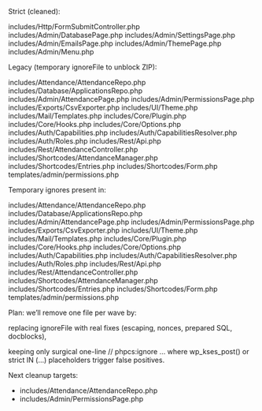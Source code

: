 Strict (cleaned):

includes/Http/FormSubmitController.php
includes/Admin/DatabasePage.php
includes/Admin/SettingsPage.php
includes/Admin/EmailsPage.php
includes/Admin/ThemePage.php
includes/Admin/Menu.php

Legacy (temporary ignoreFile to unblock ZIP):

includes/Attendance/AttendanceRepo.php
includes/Database/ApplicationsRepo.php
includes/Admin/AttendancePage.php
includes/Admin/PermissionsPage.php
includes/Exports/CsvExporter.php
includes/UI/Theme.php
includes/Mail/Templates.php
includes/Core/Plugin.php
includes/Core/Hooks.php
includes/Core/Options.php
includes/Auth/Capabilities.php
includes/Auth/CapabilitiesResolver.php
includes/Auth/Roles.php
includes/Rest/Api.php
includes/Rest/AttendanceController.php
includes/Shortcodes/AttendanceManager.php
includes/Shortcodes/Entries.php
includes/Shortcodes/Form.php
templates/admin/permissions.php

Temporary ignores present in:

includes/Attendance/AttendanceRepo.php
includes/Database/ApplicationsRepo.php
includes/Admin/AttendancePage.php
includes/Admin/PermissionsPage.php
includes/Exports/CsvExporter.php
includes/UI/Theme.php
includes/Mail/Templates.php
includes/Core/Plugin.php
includes/Core/Hooks.php
includes/Core/Options.php
includes/Auth/Capabilities.php
includes/Auth/CapabilitiesResolver.php
includes/Auth/Roles.php
includes/Rest/Api.php
includes/Rest/AttendanceController.php
includes/Shortcodes/AttendanceManager.php
includes/Shortcodes/Entries.php
includes/Shortcodes/Form.php
templates/admin/permissions.php

Plan:
we’ll remove one file per wave by:

replacing ignoreFile with real fixes (escaping, nonces, prepared SQL, docblocks),

keeping only surgical one-line // phpcs:ignore … where wp_kses_post() or strict IN (…) placeholders trigger false positives.

Next cleanup targets:
- includes/Attendance/AttendanceRepo.php
- includes/Admin/PermissionsPage.php
